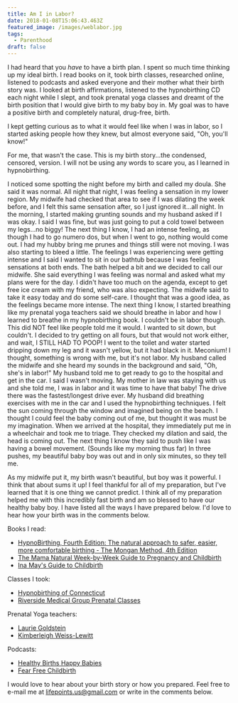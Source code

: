```yaml
---
title: Am I in Labor?
date: 2018-01-08T15:06:43.463Z
featured_image: /images/weblabor.jpg
tags:
  - Parenthood
draft: false
---
```

I had heard that you _have_ to have a birth plan. I spent so much time thinking up my ideal birth. I read books on it, took birth classes, researched online, listened to podcasts and asked everyone and their mother what their birth story was. I looked at birth affirmations, listened to the hypnobirthing CD each night while I slept, and took prenatal yoga classes and dreamt of the birth position that I would give birth to my baby boy in. My goal was to have a positive birth and completely natural, drug-free, birth.

I kept getting curious as to what it would feel like when I was in labor, so I started asking people how they knew, but almost everyone said, "Oh, you'll know!"

For me, that wasn't the case. This is my birth story...the condensed, censored, version. I will not be using any words to scare you, as I learned in hypnobirthing.

I noticed some spotting the night before my birth and called my doula. She said it was normal. All night that night, I was feeling a sensation in my lower region. My midwife had checked that area to see if I was dilating the week before, and I felt this same sensation after, so I just ignored it...all night. In the morning, I started making grunting sounds and my husband asked if I was okay. I said I was fine, but was just going to put a cold towel between my legs...no biggy! The next thing I know, I had an intense feeling, as though I had to go numero dos, but when I went to go, nothing would come out. I had my hubby bring me prunes and things still were not moving. I was also starting to bleed a little. The feelings I was experiencing were getting intense and I said I wanted to sit in our bathtub because I was feeling sensations at both ends. The bath helped a bit and we decided to call our midwife. She said everything I was feeling was normal and asked what my plans were for the day. I didn't have too much on the agenda, except to get free ice cream with my friend, who was also expecting. The midwife said to take it easy today and do some self-care. I thought that was a good idea, as the feelings became more intense. The next thing I know, I started breathing like my prenatal yoga teachers said we should breathe in labor and how I learned to breathe in my hypnobirthing book. I couldn't be in labor though. This did NOT feel like people told me it would. I wanted to sit down, but couldn't. I decided to try getting on all fours, but that would not work either, and wait, I STILL HAD TO POOP! I went to the toilet and water started dripping down my leg and it wasn't yellow, but it had black in it. Meconium! I thought, something is wrong with me, but it's not labor. My husband called the midwife and she heard my sounds in the background and said, "Oh, she's in labor!" My husband told me to get ready to go to the hospital and get in the car. I said I wasn't moving. My mother in law was staying with us and she told me, I was in labor and it was time to have that baby! The drive there was the fastest/longest drive ever. My husband did breathing exercises with me in the car and I used the hypnobirthing techniques. I felt the sun coming through the window and imagined being on the beach. I thought I could feel the baby coming out of me, but thought it was must be my imagination. When we arrived at the hospital, they immediately put me in a wheelchair and took me to triage. They checked my dilation and said, the head is coming out. The next thing I know they said to push like I was having a bowel movement. (Sounds like my morning thus far) In three pushes, my beautiful baby boy was out and in only six minutes, so they tell me.

 As my midwife put it, my birth wasn't beautiful, but boy was it powerful. I think that about sums it up! I feel thankful for all of my preparation, but I've learned that it is one thing we cannot predict. I think all of my preparation helped me with this incredibly fast birth and am so blessed to have our healthy baby boy. I have listed all the ways I have prepared below. I'd love to hear how your birth was in the comments below. 

Books I read:

* <a target="_blank" href="https://www.amazon.com/gp/product/0757318371/ref=as_li_tl?ie=UTF8&camp=1789&creative=9325&creativeASIN=0757318371&linkCode=as2&tag=lifepoints02-20&linkId=7e92be39956f588e4b6a82efaa60e76e">HypnoBirthing, Fourth Edition: The natural approach to safer, easier, more comfortable birthing - The Mongan Method, 4th Edition</a><img src="//ir-na.amazon-adsystem.com/e/ir?t=lifepoints02-20&l=am2&o=1&a=0757318371" width="1" height="1" border="0" alt="" style="border:none !important; margin:0px !important;" />
* <a target="_blank" href="https://www.amazon.com/gp/product/150114667X/ref=as_li_tl?ie=UTF8&camp=1789&creative=9325&creativeASIN=150114667X&linkCode=as2&tag=lifepoints02-20&linkId=a077c48901bfa0260b6b55e26c6ced9d">The Mama Natural Week-by-Week Guide to Pregnancy and Childbirth</a><img src="//ir-na.amazon-adsystem.com/e/ir?t=lifepoints02-20&l=am2&o=1&a=150114667X" width="1" height="1" border="0" alt="" style="border:none !important; margin:0px !important;" />
* <a target="_blank" href="https://www.amazon.com/gp/product/0553381156/ref=as_li_tl?ie=UTF8&camp=1789&creative=9325&creativeASIN=0553381156&linkCode=as2&tag=lifepoints02-20&linkId=e991bcf44baf578666b4f707b5a31cfd">Ina May's Guide to Childbirth</a><img src="//ir-na.amazon-adsystem.com/e/ir?t=lifepoints02-20&l=am2&o=1&a=0553381156" width="1" height="1" border="0" alt="" style="border:none !important; margin:0px !important;" />

Classes I took:

* [Hypnobirthing of Connecticut](http://hypnobirthingct.com)
* [Riverside Medical Group Prenatal Classes](https://www.riversidemedgroup.com/prenatal-classes/>)

Prenatal Yoga teachers:

* [Laurie Goldstein](http://ittakesanopenheart.com/ap3tkpd4e9ndicqszgj984gr81dov9)
* [Kimberleigh Weiss-Lewitt](http://www.mamamosaic.com/kim.php)

Podcasts:

* [Healthy Births Happy Babies](https://itunes.apple.com/us/podcast/healthy-births-happy-babies-prenatal-care-natural-birth/id1033754889?mt=2)
* [Fear Free Childbirth](https://www.fearfreechildbirth.com/blog/fear-free-childbirth-podcast/)

I would love to hear about your birth story or how you prepared. Feel free to e-mail me at lifepoints.us@gmail.com or write in the comments below.
